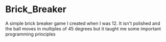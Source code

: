 # Brick_Breaker
A simple brick breaker game I created when I was 12. It isn't polished and the ball moves in multiples of 45 degrees but it taught me some important programming principles

